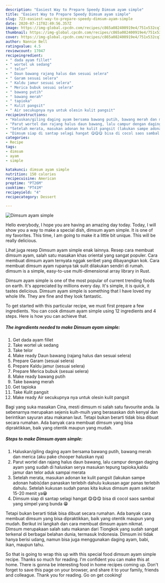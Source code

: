 ```yaml
---
description: "Easiest Way to Prepare Speedy Dimsum ayam simple"
title: "Easiest Way to Prepare Speedy Dimsum ayam simple"
slug: 723-easiest-way-to-prepare-speedy-dimsum-ayam-simple
date: 2020-07-11T02:49:56.357Z
image: https://img-global.cpcdn.com/recipes/c865a082400919e4/751x532cq70/dimsum-ayam-simple-foto-resep-utama.jpg
thumbnail: https://img-global.cpcdn.com/recipes/c865a082400919e4/751x532cq70/dimsum-ayam-simple-foto-resep-utama.jpg
cover: https://img-global.cpcdn.com/recipes/c865a082400919e4/751x532cq70/dimsum-ayam-simple-foto-resep-utama.jpg
author: Nannie Bell
ratingvalue: 4.5
reviewcount: 17047
recipeingredient:
- " dada ayam fillet"
- " wortel uk sedang"
- " telor"
- " Daun bawang rajang halus dan sesuai selera"
- " Garam sesuai selera"
- " Kaldu jamur sesuai selera"
- " Merica bubuk sesuai selera"
- " bawang putih"
- " bawang merah"
- " tapioka"
- " Kulit pangsit"
- " Air secukupnya nya untuk olesin kulit pangsit"
recipeinstructions:
- "Haluskan/giling daging ayam bersama bawang putih, bawang merah dan merica (aku pake chooper haluskan nya)"
- "Parut wortel dan rajang halus daun bawang, lalu campur dengan daging ayam yang sudah di haluskan serya masukan tepung tapioka,kaldu jamur dan telor aduk sampai merata"
- "Setelah merata, masukan adonan ke kulit pangsit (lakukan sampe adonan habis)dan panaskan terlebih dahulu kukusan agar panas terlebih dahulu. Setelah kukusan sudah panas kita kukus dimsum ayam sekitar 15-20 menit ya😁"
- "Dimsum siap di santap selagi hangat 😋😋😋 bisa di cocol saos sambal yang simpel yang bunda 😁"
categories:
- Recipe
tags:
- dimsum
- ayam
- simple

katakunci: dimsum ayam simple 
nutrition: 150 calories
recipecuisine: American
preptime: "PT26M"
cooktime: "PT41M"
recipeyield: "4"
recipecategory: Dessert

---
```



![Dimsum ayam simple](https://img-global.cpcdn.com/recipes/c865a082400919e4/751x532cq70/dimsum-ayam-simple-foto-resep-utama.jpg)

Hello everybody, I hope you are having an amazing day today. Today, I will show you a way to make a special dish, dimsum ayam simple. It is one of my favorites. This time, I am going to make it a little bit unique. This will be really delicious.

Lihat juga resep Dimsum ayam simple enak lainnya. Resep cara membuat dimsum ayam, salah satu masakan khas oriental yang sangat populer. Cara membuat dimsum ayam ternyata nggak seribet yang dibayangkan kok. Cara membuat dimsum ayam rupanya tak sulit dilakukan sendiri di rumah. dimsum is a simple, easy-to-use multi-dimensional array library in Rust.

Dimsum ayam simple is one of the most popular of current trending foods on earth. It's appreciated by millions every day. It's simple, it is quick, it tastes delicious. Dimsum ayam simple is something that I have loved my whole life. They are fine and they look fantastic.


To get started with this particular recipe, we must first prepare a few ingredients. You can cook dimsum ayam simple using 12 ingredients and 4 steps. Here is how you can achieve that.

<!--inarticleads1-->

##### The ingredients needed to make Dimsum ayam simple:

1. Get  dada ayam fillet
1. Take  wortel uk sedang
1. Take  telor
1. Make ready  Daun bawang (rajang halus dan sesuai selera)
1. Prepare  Garam (sesuai selera)
1. Prepare  Kaldu jamur (sesuai selera)
1. Prepare  Merica bubuk (sesuai selera)
1. Make ready  bawang putih
1. Take  bawang merah
1. Get  tapioka
1. Take  Kulit pangsit
1. Make ready  Air secukupnya nya untuk olesin kulit pangsit


Bagi yang suka masakan Cina, mesti dimsum ni salah satu favourite anda. Ia sebenarnya merupakan sejenis kuih-muih yang berasaskan doh kenyal dan berintikan sayuran atau makanan laut. Tetapi bukan berarti tidak bisa dibuat secara rumahan. Ada banyak cara membuat dimsum yang bisa dipraktikkan, baik yang otentik maupun yang mudah. 

<!--inarticleads2-->

##### Steps to make Dimsum ayam simple:

1. Haluskan/giling daging ayam bersama bawang putih, bawang merah dan merica (aku pake chooper haluskan nya)
1. Parut wortel dan rajang halus daun bawang, lalu campur dengan daging ayam yang sudah di haluskan serya masukan tepung tapioka,kaldu jamur dan telor aduk sampai merata
1. Setelah merata, masukan adonan ke kulit pangsit (lakukan sampe adonan habis)dan panaskan terlebih dahulu kukusan agar panas terlebih dahulu. Setelah kukusan sudah panas kita kukus dimsum ayam sekitar 15-20 menit ya😁
1. Dimsum siap di santap selagi hangat 😋😋😋 bisa di cocol saos sambal yang simpel yang bunda 😁


Tetapi bukan berarti tidak bisa dibuat secara rumahan. Ada banyak cara membuat dimsum yang bisa dipraktikkan, baik yang otentik maupun yang mudah. Berikut ini langkah dan cara membuat dimsum ayam nikmat. Dimsum merupakaan salah satu makanan dari Tiongkok yang sudah sangat terkenal di berbagai belahan dunia, termasuk Indonesia. Dimsum ini tidak hanya berisi udang, namun bisa juga menggunakan daging ayam, babi, ikan, maupun tahu. 

So that is going to wrap this up with this special food dimsum ayam simple recipe. Thanks so much for reading. I'm confident you can make this at home. There is gonna be interesting food in home recipes coming up. Don't forget to save this page on your browser, and share it to your family, friends and colleague. Thank you for reading. Go on get cooking!
